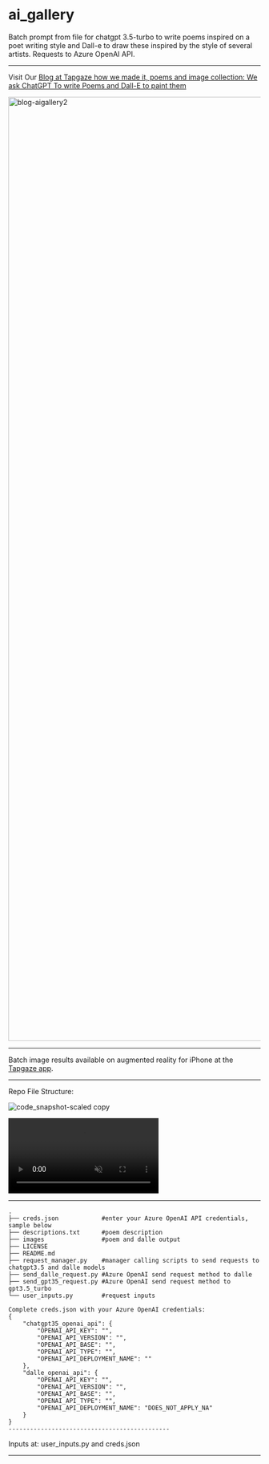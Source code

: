 # ai_gallery
Batch prompt from file for chatgpt 3.5-turbo to write poems inspired on a poet writing style and Dall-e to draw these inspired by the style of several artists. Requests to Azure OpenAI API.

---------------------------------------------

Visit Our [Blog at Tapgaze how we made it, poems and image collection: We ask ChatGPT To write Poems and Dall-E to paint them](https://tapgaze.com/blog/ai_poem_gallery/)

<img width="1883" alt="blog-aigallery2" src="https://github.com/sergiosolorzano/ai_gallery/assets/24430655/7de6f1c7-54be-407f-8c97-530a85d16850">

---------------------------------------------

Batch image results available on augmented reality for iPhone at the [Tapgaze app](https://apps.apple.com/gb/app/tapgaze/id1534427791).

---------------------------------------------    
Repo File Structure:

![code_snapshot-scaled copy](https://github.com/sergiosolorzano/ai_gallery/assets/24430655/ed5a5781-084d-43a1-b0df-1fe253039dcd)

<video src="https://github.com/sergiosolorzano/ai_gallery/assets/24430655/cfb10b3b-9aa1-430d-8994-ef4b0d378c6f" controls="controls" muted="muted" playsinline="playsinline">
      </video>

---------------------------------------------
```
.
├── creds.json            #enter your Azure OpenAI API credentials, sample below
├── descriptions.txt      #poem description
├── images                #poem and dalle output
├── LICENSE    
├── README.md
├── request_manager.py    #manager calling scripts to send requests to chatgpt3.5 and dalle models
├── send_dalle_request.py #Azure OpenAI send request method to dalle
├── send_gpt35_request.py #Azure OpenAI send request method to gpt3.5_turbo
└── user_inputs.py        #request inputs

Complete creds.json with your Azure OpenAI credentials:
{
    "chatgpt35_openai_api": {
        "OPENAI_API_KEY": "",
        "OPENAI_API_VERSION": "",
        "OPENAI_API_BASE": "",
        "OPENAI_API_TYPE": "",
        "OPENAI_API_DEPLOYMENT_NAME": ""
    },
    "dalle_openai_api": {
        "OPENAI_API_KEY": "",
        "OPENAI_API_VERSION": "",
        "OPENAI_API_BASE": "",
        "OPENAI_API_TYPE": "",
        "OPENAI_API_DEPLOYMENT_NAME": "DOES_NOT_APPLY_NA"
    }
}
---------------------------------------------
```

Inputs at:
user_inputs.py and creds.json

---------------------------------------------
